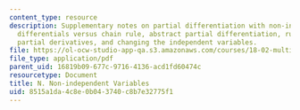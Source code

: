 ```yaml
---
content_type: resource
description: Supplementary notes on partial differentiation with non-independent variables,
  differentials versus chain rule, abstract partial differentiation, rules relating
  partial derivatives, and changing the independent variables.
file: https://ol-ocw-studio-app-qa.s3.amazonaws.com/courses/18-02-multivariable-calculus-fall-2007/8515a1da4c8e0b043740c8b7e32775f1_non_ind_variable.pdf
file_type: application/pdf
parent_uid: 16819b09-677c-9716-4136-acd1fd60474c
resourcetype: Document
title: N. Non-independent Variables
uid: 8515a1da-4c8e-0b04-3740-c8b7e32775f1
---
```

